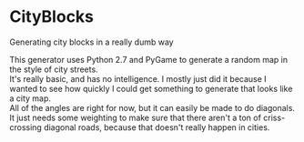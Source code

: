 # CityBlocks
Generating city blocks in a really dumb way

This generator uses Python 2.7 and PyGame to generate a random map in the style of city streets.  
It's really basic, and has no intelligence. I mostly just did it because I wanted to see how quickly I could get something to generate that looks like a city map.  
All of the angles are right for now, but it can easily be made to do diagonals. It just needs some weighting to make sure that there aren't a ton of criss-crossing diagonal roads, because that doesn't really happen in cities.
